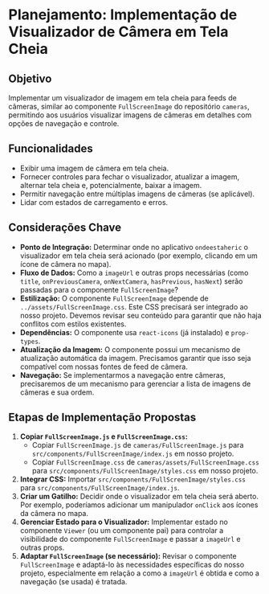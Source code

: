 # Planejamento: Implementação de Visualizador de Câmera em Tela Cheia

## Objetivo
Implementar um visualizador de imagem em tela cheia para feeds de câmeras, similar ao componente `FullScreenImage` do repositório `cameras`, permitindo aos usuários visualizar imagens de câmeras em detalhes com opções de navegação e controle.

## Funcionalidades
- Exibir uma imagem de câmera em tela cheia.
- Fornecer controles para fechar o visualizador, atualizar a imagem, alternar tela cheia e, potencialmente, baixar a imagem.
- Permitir navegação entre múltiplas imagens de câmeras (se aplicável).
- Lidar com estados de carregamento e erros.

## Considerações Chave
- **Ponto de Integração:** Determinar onde no aplicativo `ondeestaheric` o visualizador em tela cheia será acionado (por exemplo, clicando em um ícone de câmera no mapa).
- **Fluxo de Dados:** Como a `imageUrl` e outras props necessárias (como `title`, `onPreviousCamera`, `onNextCamera`, `hasPrevious`, `hasNext`) serão passadas para o componente `FullScreenImage`?
- **Estilização:** O componente `FullScreenImage` depende de `../assets/FullScreenImage.css`. Este CSS precisará ser integrado ao nosso projeto. Devemos revisar seu conteúdo para garantir que não haja conflitos com estilos existentes.
- **Dependências:** O componente usa `react-icons` (já instalado) e `prop-types`.
- **Atualização da Imagem:** O componente possui um mecanismo de atualização automática da imagem. Precisamos garantir que isso seja compatível com nossas fontes de feed de câmera.
- **Navegação:** Se implementarmos a navegação entre câmeras, precisaremos de um mecanismo para gerenciar a lista de imagens de câmeras e sua ordem.

## Etapas de Implementação Propostas

1.  **Copiar `FullScreenImage.js` e `FullScreenImage.css`:**
    *   Copiar `FullScreenImage.js` de `cameras/FullScreenImage.js` para `src/components/FullScreenImage/index.js` em nosso projeto.
    *   Copiar `FullScreenImage.css` de `cameras/assets/FullScreenImage.css` para `src/components/FullScreenImage/styles.css` em nosso projeto.
2.  **Integrar CSS:** Importar `src/components/FullScreenImage/styles.css` para `src/components/FullScreenImage/index.js`.
3.  **Criar um Gatilho:** Decidir onde o visualizador em tela cheia será aberto. Por exemplo, poderíamos adicionar um manipulador `onClick` aos ícones da câmera no mapa.
4.  **Gerenciar Estado para o Visualizador:** Implementar estado no componente `Viewer` (ou um componente pai) para controlar a visibilidade do componente `FullScreenImage` e passar a `imageUrl` e outras props.
5.  **Adaptar `FullScreenImage` (se necessário):** Revisar o componente `FullScreenImage` e adaptá-lo às necessidades específicas do nosso projeto, especialmente em relação a como a `imageUrl` é obtida e como a navegação (se usada) é tratada.
